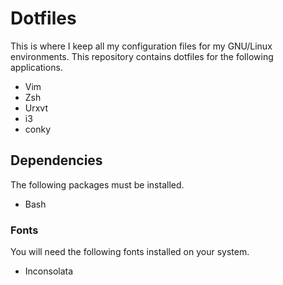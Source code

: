 # Dotfiles
This is where I keep all my configuration files for my GNU/Linux environments.
This repository contains dotfiles for the following applications.
* Vim
* Zsh
* Urxvt
* i3
* conky

## Dependencies
The following packages must be installed.
* Bash

### Fonts
You will need the following fonts installed on your system.
* Inconsolata

